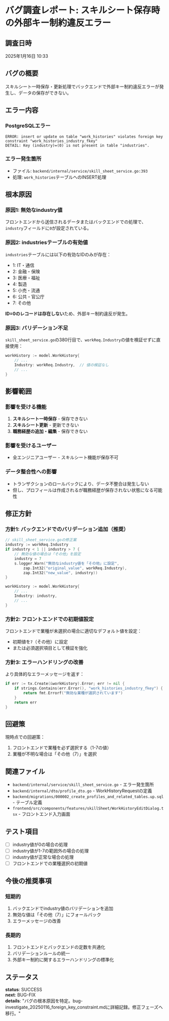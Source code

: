 # バグ調査レポート: スキルシート保存時の外部キー制約違反エラー

## 調査日時
2025年1月16日 10:33

## バグの概要
スキルシート一時保存・更新処理でバックエンドで外部キー制約違反エラーが発生し、データの保存ができない。

## エラー内容

### PostgreSQLエラー
```
ERROR: insert or update on table "work_histories" violates foreign key constraint "work_histories_industry_fkey"
DETAIL: Key (industry)=(0) is not present in table "industries".
```

### エラー発生箇所
- ファイル: `backend/internal/service/skill_sheet_service.go:393`
- 処理: `work_histories`テーブルへのINSERT処理

## 根本原因

### 原因1: 無効なindustry値
フロントエンドから送信されるデータまたはバックエンドでの処理で、`industry`フィールドに`0`が設定されている。

### 原因2: industriesテーブルの有効値
`industries`テーブルには以下の有効なIDのみが存在：
- 1: IT・通信
- 2: 金融・保険  
- 3: 医療・福祉
- 4: 製造
- 5: 小売・流通
- 6: 公共・官公庁
- 7: その他

**ID=0のレコードは存在しない**ため、外部キー制約違反が発生。

### 原因3: バリデーション不足
`skill_sheet_service.go`の380行目で、`workReq.Industry`の値を検証せずに直接使用：
```go
workHistory := model.WorkHistory{
    // ...
    Industry: workReq.Industry,  // 値の検証なし
    // ...
}
```

## 影響範囲

### 影響を受ける機能
1. **スキルシート一時保存** - 保存できない
2. **スキルシート更新** - 更新できない
3. **職務経歴の追加・編集** - 保存できない

### 影響を受けるユーザー
- 全エンジニアユーザー - スキルシート機能が保存不可

### データ整合性への影響
- トランザクションのロールバックにより、データ不整合は発生しない
- 但し、プロフィールは作成されるが職務経歴が保存されない状態になる可能性

## 修正方針

### 方針1: バックエンドでのバリデーション追加（推奨）
```go
// skill_sheet_service.goの修正案
industry := workReq.Industry
if industry < 1 || industry > 7 {
    // 無効な値の場合は「その他」を設定
    industry = 7
    s.logger.Warn("無効なindustry値を「その他」に設定",
        zap.Int32("original_value", workReq.Industry),
        zap.Int32("new_value", industry))
}

workHistory := model.WorkHistory{
    // ...
    Industry: industry,
    // ...
}
```

### 方針2: フロントエンドでの初期値設定
フロントエンドで業種が未選択の場合に適切なデフォルト値を設定：
- 初期値を`7`（その他）に設定
- または必須選択項目として検証を強化

### 方針3: エラーハンドリングの改善
より具体的なエラーメッセージを返す：
```go
if err := tx.Create(&workHistory).Error; err != nil {
    if strings.Contains(err.Error(), "work_histories_industry_fkey") {
        return fmt.Errorf("無効な業種が選択されています")
    }
    return err
}
```

## 回避策
現時点での回避策：
1. フロントエンドで業種を必ず選択する（1-7の値）
2. 業種が不明な場合は「その他（7）」を選択

## 関連ファイル
- `backend/internal/service/skill_sheet_service.go` - エラー発生箇所
- `backend/internal/dto/profile_dto.go` - WorkHistoryRequestの定義
- `backend/migrations/000002_create_profiles_and_related_tables.up.sql` - テーブル定義
- `frontend/src/components/features/skillSheet/WorkHistoryEditDialog.tsx` - フロントエンド入力画面

## テスト項目
- [ ] industry値が0の場合の処理
- [ ] industry値が1-7の範囲外の場合の処理
- [ ] industry値が正常な場合の処理
- [ ] フロントエンドでの業種選択の初期値

## 今後の推奨事項

### 短期的
1. バックエンドでindustry値のバリデーションを追加
2. 無効な値は「その他（7）」にフォールバック
3. エラーメッセージの改善

### 長期的
1. フロントエンドとバックエンドの定数を共通化
2. バリデーションルールの統一
3. 外部キー制約に関するエラーハンドリングの標準化

## ステータス
**status**: SUCCESS  
**next**: BUG-FIX  
**details**: "バグの根本原因を特定。bug-investigate_20250116_foreign_key_constraint.mdに詳細記録。修正フェーズへ移行。"